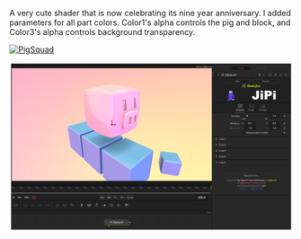 

<!-- +++ DO NOT REMOVE THIS COMMENT +++ DO NOT ADD OR EDIT ANY TEXT BEFORE THIS LINE +++ IT WOULD BE A REALLY BAD IDEA +++ -->

A very cute shader that is now celebrating its nine year anniversary.
I added parameters for all part colors. Color1's alpha controls the pig and block, and Color3's alpha controls background transparency.


[![PigSquad](https://user-images.githubusercontent.com/78935215/169035117-051e7d99-063e-4783-b7f5-da3b4d56d628.gif)](PigSquad.fuse)

[![Thumbnail](PigSquad_screenshot.png)](https://www.shadertoy.com/view/WdBcRh "View on Shadertoy.com")

<!-- +++ DO NOT REMOVE THIS COMMENT +++ DO NOT EDIT ANY TEXT THAT COMES AFTER THIS LINE +++ TRUST ME: JUST DON'T DO IT +++ -->

